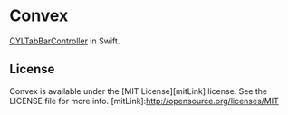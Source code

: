 # Convex
[CYLTabBarController](https://github.com/ChenYilong/CYLTabBarController) in Swift.

## License

Convex is available under the [MIT License][mitLink] license. See the LICENSE file for more info.
[mitLink]:http://opensource.org/licenses/MIT
